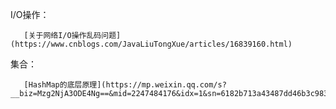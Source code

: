 I/O操作：
   
       [关于网络I/O操作乱码问题](https://www.cnblogs.com/JavaLiuTongXue/articles/16839160.html)
	   
集合：

       [HashMap的底层原理](https://mp.weixin.qq.com/s?__biz=Mzg2NjA3ODE4Ng==&mid=2247484176&idx=1&sn=6182b713a43487dd46b3c983c6dda1f5&chksm=ce511f95f9269683a6009232b0d5aa66aa01f49ab1a425798e39c5781bc4d9eda546866ed48f&token=479818814&lang=zh_CN#rd)
